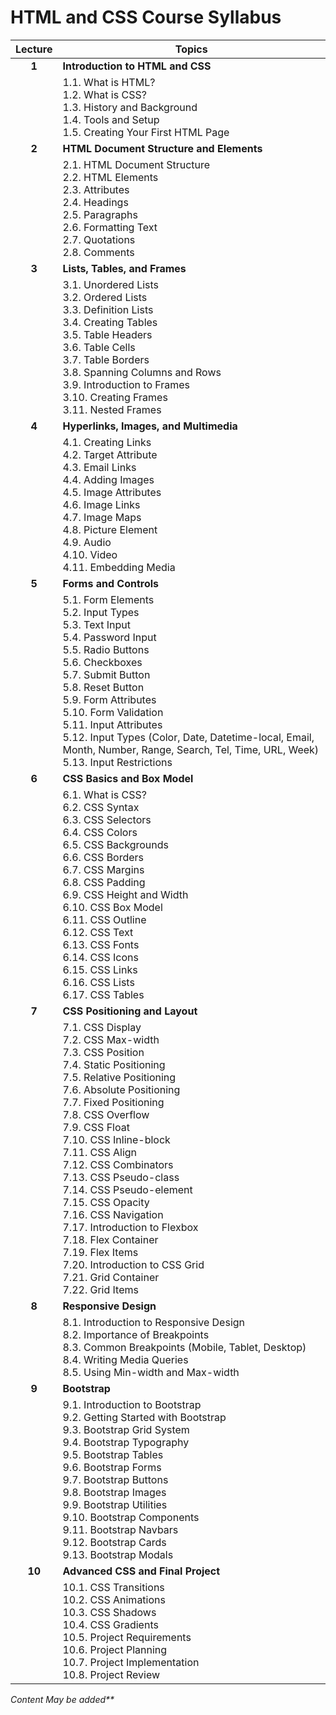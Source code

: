 # HTML and CSS Course Syllabus

| Lecture | Topics                                                                                                                                                                                                                                                                                                                                                                                                                                                                                                                                                |
| :-----: | ----------------------------------------------------------------------------------------------------------------------------------------------------------------------------------------------------------------------------------------------------------------------------------------------------------------------------------------------------------------------------------------------------------------------------------------------------------------------------------------------------------------------------------------------------- |
|  **1**  | **Introduction to HTML and CSS**                                                                                                                                                                                                                                                                                                                                                                                                                                                                                                                      |
|         | 1.1. What is HTML?<br>1.2. What is CSS?<br>1.3. History and Background<br>1.4. Tools and Setup<br>1.5. Creating Your First HTML Page                                                                                                                                                                                                                                                                                                                                                                                                                  |
|  **2**  | **HTML Document Structure and Elements**                                                                                                                                                                                                                                                                                                                                                                                                                                                                                                              |
|         | 2.1. HTML Document Structure<br>2.2. HTML Elements<br>2.3. Attributes<br>2.4. Headings<br>2.5. Paragraphs<br>2.6. Formatting Text<br>2.7. Quotations<br>2.8. Comments                                                                                                                                                                                                                                                                                                                                                                                 |
|  **3**  | **Lists, Tables, and Frames**                                                                                                                                                                                                                                                                                                                                                                                                                                                                                                                         |
|         | 3.1. Unordered Lists<br>3.2. Ordered Lists<br>3.3. Definition Lists<br>3.4. Creating Tables<br>3.5. Table Headers<br>3.6. Table Cells<br>3.7. Table Borders<br>3.8. Spanning Columns and Rows<br>3.9. Introduction to Frames<br>3.10. Creating Frames<br>3.11. Nested Frames                                                                                                                                                                                                                                                                          |
|  **4**  | **Hyperlinks, Images, and Multimedia**                                                                                                                                                                                                                                                                                                                                                                                                                                                                                                                |
|         | 4.1. Creating Links<br>4.2. Target Attribute<br>4.3. Email Links<br>4.4. Adding Images<br>4.5. Image Attributes<br>4.6. Image Links<br>4.7. Image Maps<br>4.8. Picture Element<br>4.9. Audio<br>4.10. Video<br>4.11. Embedding Media                                                                                                                                                                                                                                                                                                                  |
|  **5**  | **Forms and Controls**                                                                                                                                                                                                                                                                                                                                                                                                                                                                                                                                |
|         | 5.1. Form Elements<br>5.2. Input Types<br>5.3. Text Input<br>5.4. Password Input<br>5.5. Radio Buttons<br>5.6. Checkboxes<br>5.7. Submit Button<br>5.8. Reset Button<br>5.9. Form Attributes<br>5.10. Form Validation<br>5.11. Input Attributes<br>5.12. Input Types (Color, Date, Datetime-local, Email, Month, Number, Range, Search, Tel, Time, URL, Week)<br>5.13. Input Restrictions                                                                                                                                                             |
|  **6**  | **CSS Basics and Box Model**                                                                                                                                                                                                                                                                                                                                                                                                                                                                                                                          |
|         | 6.1. What is CSS?<br>6.2. CSS Syntax<br>6.3. CSS Selectors<br>6.4. CSS Colors<br>6.5. CSS Backgrounds<br>6.6. CSS Borders<br>6.7. CSS Margins<br>6.8. CSS Padding<br>6.9. CSS Height and Width<br>6.10. CSS Box Model<br>6.11. CSS Outline<br>6.12. CSS Text<br>6.13. CSS Fonts<br>6.14. CSS Icons<br>6.15. CSS Links<br>6.16. CSS Lists<br>6.17. CSS Tables                                                                                                                                                                                          |
|  **7**  | **CSS Positioning and Layout**                                                                                                                                                                                                                                                                                                                                                                                                                                                                                                                        |
|         | 7.1. CSS Display<br>7.2. CSS Max-width<br>7.3. CSS Position<br>7.4. Static Positioning<br>7.5. Relative Positioning<br>7.6. Absolute Positioning<br>7.7. Fixed Positioning<br>7.8. CSS Overflow<br>7.9. CSS Float<br>7.10. CSS Inline-block<br>7.11. CSS Align<br>7.12. CSS Combinators<br>7.13. CSS Pseudo-class<br>7.14. CSS Pseudo-element<br>7.15. CSS Opacity<br>7.16. CSS Navigation<br>7.17. Introduction to Flexbox<br>7.18. Flex Container<br>7.19. Flex Items<br>7.20. Introduction to CSS Grid<br>7.21. Grid Container<br>7.22. Grid Items |
|  **8**  | **Responsive Design**                                                                                                                                                                                                                                                                                                                                                                                                                                                                                                                                 |
|         | 8.1. Introduction to Responsive Design<br>8.2. Importance of Breakpoints<br>8.3. Common Breakpoints (Mobile, Tablet, Desktop)<br>8.4. Writing Media Queries<br>8.5. Using Min-width and Max-width                                                                                                                                                                                                                                                                                                                                                     |
|  **9**  | **Bootstrap**                                                                                                                                                                                                                                                                                                                                                                                                                                                                                                                                         |
|         | 9.1. Introduction to Bootstrap<br>9.2. Getting Started with Bootstrap<br>9.3. Bootstrap Grid System<br>9.4. Bootstrap Typography<br>9.5. Bootstrap Tables<br>9.6. Bootstrap Forms<br>9.7. Bootstrap Buttons<br>9.8. Bootstrap Images<br>9.9. Bootstrap Utilities<br>9.10. Bootstrap Components<br>9.11. Bootstrap Navbars<br>9.12. Bootstrap Cards<br>9.13. Bootstrap Modals                                                                                                                                                                          |
| **10**  | **Advanced CSS and Final Project**                                                                                                                                                                                                                                                                                                                                                                                                                                                                                                                    |
|         | 10.1. CSS Transitions<br>10.2. CSS Animations<br>10.3. CSS Shadows<br>10.4. CSS Gradients<br>10.5. Project Requirements<br>10.6. Project Planning<br>10.7. Project Implementation<br>10.8. Project Review                                                                                                                                                                                                                                                                                                                                             |

<i>Content May be added\*\*
